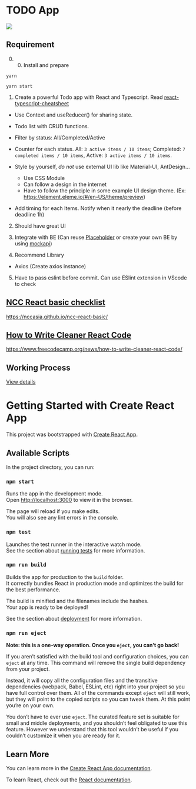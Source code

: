 # TODO App 
![](https://user-images.githubusercontent.com/63142288/228866844-3f69818f-ba23-4db2-a60a-37e3eb8ffa95.jpeg)

## Requirement

0. 0. Install and prepare
```
yarn

yarn start
```

1. Create a powerful Todo app with React and Typescript. Read [react-typescript-cheatsheet](https://react-typescript-cheatsheet.netlify.app/)
- Use Context and useReducer() for sharing state.
- Todo list with CRUD functions.
- Filter by status: All/Completed/Active
- Counter for each status. All: `3 active items / 10 items`; Completed: `7 completed items / 10 items`, Active: `3 active items / 10 items`.
- Style by yourself, *do not* use external UI lib like Material-UI, AntDesign...
    + Use CSS Module
    + Can follow a design in the internet
    + Have to follow the principle in some example UI design theme. (Ex: https://element.eleme.io/#/en-US/theme/preview)

- Add timing for each Items. Notify when it nearly the deadline (before deadline 1h)

2. Should have great UI

3. Integrate with BE (Can reuse [Placeholder](https://jsonplaceholder.typicode.com/) or create your own BE by using [mockapi](https://mockapi.io/docs))

4. Recommend Library 
- Axios (Create axios instance)

5. Have to pass eslint before commit. Can use ESlint extension in VScode to check 

## [NCC React basic checklist](https://nccasia.github.io/ncc-react-basic/)

https://nccasia.github.io/ncc-react-basic/

## [How to Write Cleaner React Code](https://www.freecodecamp.org/news/how-to-write-cleaner-react-code/)

https://www.freecodecamp.org/news/how-to-write-cleaner-react-code/

## Working Process

[View details](https://ops.nccsoft.vn/DefaultCollection/ncc-front-end-training/_wiki/wikis/ncc-front-end-training.wiki/448/About)


# Getting Started with Create React App

This project was bootstrapped with [Create React App](https://github.com/facebook/create-react-app).

## Available Scripts

In the project directory, you can run:

### `npm start`

Runs the app in the development mode.\
Open [http://localhost:3000](http://localhost:3000) to view it in the browser.

The page will reload if you make edits.\
You will also see any lint errors in the console.

### `npm test`

Launches the test runner in the interactive watch mode.\
See the section about [running tests](https://facebook.github.io/create-react-app/docs/running-tests) for more information.

### `npm run build`

Builds the app for production to the `build` folder.\
It correctly bundles React in production mode and optimizes the build for the best performance.

The build is minified and the filenames include the hashes.\
Your app is ready to be deployed!

See the section about [deployment](https://facebook.github.io/create-react-app/docs/deployment) for more information.

### `npm run eject`

**Note: this is a one-way operation. Once you `eject`, you can’t go back!**

If you aren’t satisfied with the build tool and configuration choices, you can `eject` at any time. This command will remove the single build dependency from your project.

Instead, it will copy all the configuration files and the transitive dependencies (webpack, Babel, ESLint, etc) right into your project so you have full control over them. All of the commands except `eject` will still work, but they will point to the copied scripts so you can tweak them. At this point you’re on your own.

You don’t have to ever use `eject`. The curated feature set is suitable for small and middle deployments, and you shouldn’t feel obligated to use this feature. However we understand that this tool wouldn’t be useful if you couldn’t customize it when you are ready for it.

## Learn More

You can learn more in the [Create React App documentation](https://facebook.github.io/create-react-app/docs/getting-started).

To learn React, check out the [React documentation](https://reactjs.org/).
